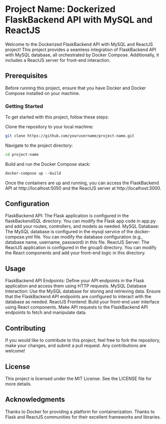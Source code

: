 
# Project Name: Dockerized FlaskBackend API with MySQL and ReactJS

Welcome to the Dockerized FlaskBackend API with MySQL and ReactJS project! This project provides a seamless integration of FlaskBackend API with MySQL database, all orchestrated by Docker Compose. Additionally, it includes a ReactJS server for front-end interaction.

## Prerequisites
Before running this project, ensure that you have Docker and Docker Compose installed on your machine.

### Getting Started
To get started with this project, follow these steps:

Clone the repository to your local machine:
```bash 
git clone https://github.com/yourusername/project-name.git
```
Navigate to the project directory:
```bash
cd project-name
```
Build and run the Docker Compose stack:
```css 
docker-compose up --build
```
Once the containers are up and running, you can access the FlaskBackend API at http://localhost:5050 and the ReactJS server at http://localhost:3000.
## Configuration
FlaskBackend API: The Flask application is configured in the flaskBackendSQL directory. You can modify the Flask app code in app.py and add your routes, controllers, and models as needed.
MySQL Database: The MySQL database is configured in the mysql service of the docker-compose.yml file. You can modify the database configuration (e.g., database name, username, password) in this file.
ReactJS Server: The ReactJS application is configured in the group5 directory. You can modify the React components and add your front-end logic in this directory.
## Usage
FlaskBackend API Endpoints: Define your API endpoints in the Flask application and access them using HTTP requests.
MySQL Database Interaction: Use the MySQL database for storing and retrieving data. Ensure that the FlaskBackend API endpoints are configured to interact with the database as needed.
ReactJS Frontend: Build your front-end user interface using React components. Make API requests to the FlaskBackend API endpoints to fetch and manipulate data.
## Contributing
If you would like to contribute to this project, feel free to fork the repository, make your changes, and submit a pull request. Any contributions are welcome!

## License
This project is licensed under the MIT License. See the LICENSE file for more details.

## Acknowledgments
Thanks to Docker for providing a platform for containerization.
Thanks to Flask and ReactJS communities for their excellent frameworks and libraries.
